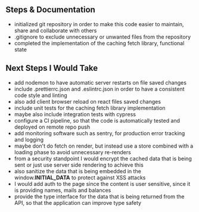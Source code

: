 ## Steps & Documentation

- initialized git repository in order to make this code easier to maintain, share and collaborate with others
- .gitignore to exclude unnecessary or unwanted files from the repository
- completed the implementation of the caching fetch library, functional state

## Next Steps I Would Take

- add nodemon to have automatic server restarts on file saved changes
- include .prettierrc.json and .eslintrc.json in order to have a consistent code style and linting
- also add client browser reload on react files saved changes
- include unit tests for the caching fetch library implementation
- maybe also include integration tests with cypress
- configure a CI pipeline, so that the code is automatically tested and deployed on remote repo push
- add monitoring software such as sentry, for production error tracking and logging
- maybe don't do fetch on render, but instead use a store combined with a loading phase to avoid unnecessary re-renders
- from a security standpoint I would encrypt the cached data that is being sent or just use server side rendering to achieve this
- also sanitize the data that is being embedded in the window.__INITIAL_DATA__ to protect against XSS attacks
- I would add auth to the page since the content is user sensitive, since it is providing names, mails and balances
- provide the type interface for the data that is being returned from the API, so that the application can improve type safety